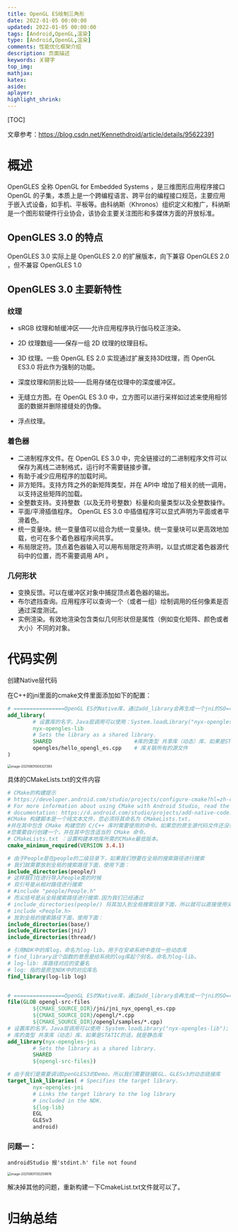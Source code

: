 ```yaml
---
title: OpenGL ES绘制三角形
date: 2022-01-05 00:00:00
updated: 2022-01-05 00:00:00
tags: [Android,OpenGL,渲染]
type: [Android,OpenGL,渲染]
comments: 性能优化框架介绍
description: 页面描述
keywords: 关键字
top_img:
mathjax:
katex:
aside:
aplayer:
highlight_shrink:
---
```




[TOC]



文章参考：https://blog.csdn.net/Kennethdroid/article/details/95622391

# 概述

OpenGLES 全称 OpenGL for Embedded Systems ，是三维图形应用程序接口 OpenGL 的子集，本质上是一个跨编程语言、跨平台的编程接口规范，主要应用于嵌入式设备，如手机、平板等。由科纳斯（Khronos）组织定义和推广，科纳斯是一个图形软硬件行业协会，该协会主要关注图形和多媒体方面的开放标准。

## OpenGLES 3.0 的特点

OpenGLES 3.0 实际上是 OpenGLES 2.0 的扩展版本，向下兼容 OpenGLES 2.0 ，但不兼容 OpenGLES 1.0





## OpenGLES 3.0 主要新特性

### 纹理

- sRGB 纹理和帧缓冲区——允许应用程序执行伽马校正渲染。

- 2D 纹理数组——保存一组 2D 纹理的纹理目标。

- 3D 纹理。一些 OpenGL ES 2.0 实现通过扩展支持3D纹理，而 OpenGL ES3.0 将此作为强制的功能。

- 深度纹理和阴影比较——启用存储在纹理中的深度缓冲区。

- 无缝立方图。在 OpenGL ES 3.0 中，立方图可以进行采样如过滤来使用相邻面的数据并删除接缝处的伪像。

- 浮点纹理。

  

### 着色器

- 二进制程序文件。在 OpenGL ES 3.0 中，完全链接过的二进制程序文件可以保存为离线二进制格式，运行时不需要链接步骤。
- 有助于减少应用程序的加载时间。
- 非方矩阵。支持方阵之外的新矩阵类型，并在 API中 增加了相关的统一调用，以支持这些矩阵的加载。
- 全整数支持。支持整数（以及无符号整数）标量和向量类型以及全整数操作。
- 平面/平滑插值程序。 OpenGL ES 3.0 中插值程序可以显式声明为平面或者平滑着色。
- 统一变量块。统一变量值可以组合为统一变量块。统一变量块可以更高效地加载，也可在多个着色器程序间共享。
- 布局限定符。顶点着色器输入可以用布局限定符声明，以显式绑定着色器源代码中的位置，而不需要调用 API 。
  

### 几何形状

- 变换反馈。可以在缓冲区对象中捕捉顶点着色器的输出。
- 布尔遮挡查询。应用程序可以查询一个（或者一组）绘制调用的任何像素是否通过深度测试。
- 实例渲染。有效地渲染包含类似几何形状但是属性（例如变化矩阵、颜色或者大小）不同的对象。





# 代码实例





创建Native层代码

在C++的jni里面的cmake文件里面添加如下的配置：

```cmake
# ================OpenGL ES的Native库，通过add_library会再生成一个jni的SO==========================
add_library(
        # 设置库的名字。Java层调用可以使用：System.loadLibrary("nyx-opengles-lib");
        nyx-opengles-lib
        # Sets the library as a shared library.
        SHARED                          #库的类型 共享库（动态）库、如果是STATIC的话，就是静态库
        opengles/hello_opengl_es.cpp    # 库关联所有的源文件
)
```

<img src="https://gitee.com/frewen1225/ImageUploader/raw/master/FreweniMacBook/20210801004331.png" alt="image-20210801004321393" style="zoom:50%;" />



具体的CMakeLists.txt的文件内容

```cmake
# CMake的构建提示
# https://developer.android.com/studio/projects/configure-cmake?hl=zh-cn
# For more information about using CMake with Android Studio, read the
# documentation: https://d.android.com/studio/projects/add-native-code.html
#CMake 构建脚本是一个纯文本文件，您必须将其命名为 CMakeLists.txt，
#并在其中包含 CMake 构建您的 C/C++ 库时需要使用的命令。如果您的原生源代码文件还没有 CMake 构建脚本，
#您需要自行创建一个，并在其中包含适当的 CMake 命令。
# CMakeLists.txt ：设置构建本地库所需的CMake最低版本。
cmake_minimum_required(VERSION 3.4.1)

# 由于People是在people的二级目录下，如果我们想要在全局的搜索路径进行搜索
# 我们就需要放到全局的搜索路径下面，使用下面：
include_directories(people/)
# 这样我们在进行导入People类的时候
# 双引号是从相对路径进行搜索
# #include "people/People.h"
# 而尖括号是从全局搜索路径进行搜索.因为我们已经通过
# include_directories(people/) 将其加入到全局搜索目录下面，所以就可以直接使用尖括号
# include <People.h>
# 放到全局的搜索路径下面，使用下面：
include_directories(base/)
include_directories(jni/)
include_directories(thread/)

# 引用NDK中的库log，命名为log-lib。用于在安卓系统中查找一些动态库
# find_library这个函数的意思是给系统的log库起个别名，命名为log-lib。
# log-lib: 库路径对应的变量名
# log: 指的是原生NDK中的对应库名
find_library(log-lib log)


# ================OpenGL ES的Native库，通过add_library会再生成一个jni的SO==========================
file(GLOB opengl-src-files
        ${CMAKE_SOURCE_DIR}/jni/jni_nyx_opengl_es.cpp
        ${CMAKE_SOURCE_DIR}/opengl/*.cpp
        ${CMAKE_SOURCE_DIR}/opengl/samples/*.cpp)
# 设置库的名字。Java层调用可以使用：System.loadLibrary("nyx-opengles-lib");
# 库的类型 共享库（动态）库、如果是STATIC的话，就是静态库
add_library(nyx-opengles-jni
        # Sets the library as a shared library.
        SHARED
        ${opengl-src-files})

# 由于我们是需要调试OpenGLES3的Demo。所以我们需要链接EGL、GLESv3的动态链接库
target_link_libraries( # Specifies the target library.
        nyx-opengles-jni
        # Links the target library to the log library
        # included in the NDK.
        ${log-lib}
        EGL
        GLESv3
        android)

```





### 问题一：

```
androidStudio 报'stdint.h' file not found
```

<img src="https://gitee.com/frewen1225/ImageUploader/raw/master/img/20210801130306.png" alt="image-20210801130259976" style="zoom:50%;" />

解决掉其他的问题，重新构建一下CmakeList.txt文件就可以了。







# 归纳总结